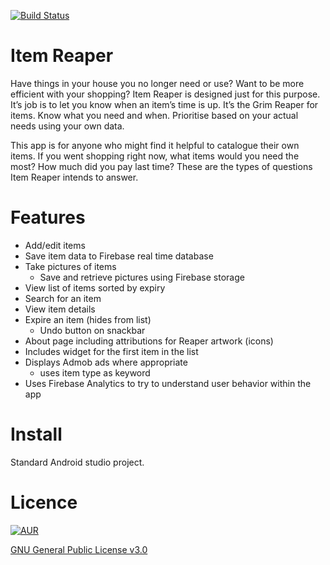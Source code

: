 [![Build Status](https://travis-ci.org/mvescovo/item-reaper.svg?branch=master)](https://travis-ci.org/mvescovo/item-reaper)

# Item Reaper
Have things in your house you no longer need or use? Want to be more efficient with your
shopping? Item Reaper is designed just for this purpose. It’s job is to let you know when an
item’s time is up. It’s the Grim Reaper for items. Know what you need and when. Prioritise
based on your actual needs using your own data.

This app is for anyone who might find it helpful to catalogue their own items. If you went
shopping right now, what items would you need the most? How much did you pay last time?
These are the types of questions Item Reaper intends to answer.

# Features
- Add/edit items
- Save item data to Firebase real time database
- Take pictures of items
  - Save and retrieve pictures using Firebase storage
- View list of items sorted by expiry
- Search for an item
- View item details
- Expire an item (hides from list)
  - Undo button on snackbar
- About page including attributions for Reaper artwork (icons)
- Includes widget for the first item in the list
- Displays Admob ads where appropriate
  - uses item type as keyword
- Uses Firebase Analytics to try to understand user behavior within the app

# Install
Standard Android studio project.

# Licence
[![AUR](https://img.shields.io/aur/license/yaourt.svg)]()

[GNU General Public License v3.0](http://choosealicense.com/licenses/gpl-3.0/)